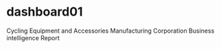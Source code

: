 # dashboard01
Cycling Equipment and Accessories Manufacturing Corporation Business intelligence Report
